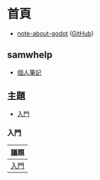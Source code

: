 
# 首頁

* [note-about-godot](https://samwhelp.github.io/note-about-godot/) ([GitHub](https://github.com/samwhelp/note-about-godot))


## samwhelp

* [個人筆記](https://samwhelp.github.io/book/)


## 主題

* [入門](#入門)


### 入門

| 議題 |
| --- |
| [入門](https://samwhelp.github.io/note-about-godot/read/start.html) |
